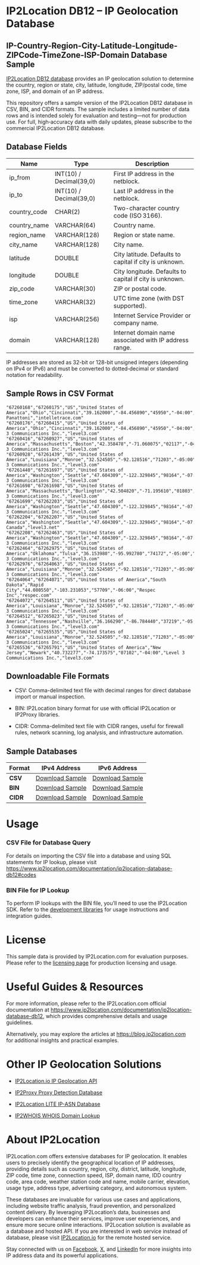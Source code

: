 # IP2Location DB12 – IP Geolocation Database

## IP-Country-Region-City-Latitude-Longitude-ZIPCode-TimeZone-ISP-Domain Database Sample

[IP2Location DB12 database](https://www.ip2location.com/database/db12-ip-country-region-city-latitude-longitude-zipcode-timezone-isp-domain) provides an IP geolocation solution to determine the country, region or state, city, latitude, longitude, ZIP/postal code, time zone, ISP, and domain of an IP address. 

This repository offers a sample version of the IP2Location DB12 database in CSV, BIN, and CIDR formats. The sample includes a limited number of data rows and is intended solely for evaluation and testing—not for production use. For full, high‑accuracy data with daily updates, please subscribe to the commercial IP2Location DB12 database. 

## Database Fields

| **Name**        | **Type**                    | **Description**                                                                 |
|-----------------|-----------------------------|---------------------------------------------------------------------------------|
| ip_from         | INT(10) / Decimal(39,0)     | First IP address in the netblock.                                              |
| ip_to           | INT(10) / Decimal(39,0)     | Last IP address in the netblock.                                               |
| country_code    | CHAR(2)                     | Two-character country code (ISO 3166).                                         |
| country_name    | VARCHAR(64)                 | Country name.                                                                  |
| region_name     | VARCHAR(128)                | Region or state name.                                                          |
| city_name       | VARCHAR(128)                | City name.                                                                     |
| latitude        | DOUBLE                      | City latitude. Defaults to capital if city is unknown.                          |
| longitude       | DOUBLE                      | City longitude. Defaults to capital if city is unknown.                         |
| zip_code         | VARCHAR(30)                 | ZIP or postal code.                                                            |
| time_zone        | VARCHAR(32)                 | UTC time zone (with DST supported).                              |
| isp             | VARCHAR(256)                | Internet Service Provider or company name.                                     |
| domain          | VARCHAR(128)                | Internet domain name associated with IP address range.							|

IP addresses are stored as 32-bit or 128-bit unsigned integers (depending on IPv4 or IPv6) and must be converted to dotted‑decimal or standard notation for readability.

## Sample Rows in CSV Format
```csv
"67260168","67260175","US","United States of America","Ohio","Cincinnati","39.162000","-84.456890","45950","-04:00","Intelletrace Panattoni","intelletrace.com"
"67260176","67260415","US","United States of America","Ohio","Cincinnati","39.162000","-84.456890","45950","-04:00","Level 3 Communications Inc.","level3.com"
"67260416","67260927","US","United States of America","Massachusetts","Boston","42.358478","-71.060075","02117","-04:00","Level 3 Communications Inc.","level3.com"
"67260928","67261439","US","United States of America","Louisiana","Monroe","32.524505","-92.128516","71203","-05:00","Level 3 Communications Inc.","level3.com"
"67261440","67261697","US","United States of America","Washington","Seattle","47.604309","-122.329845","98164","-07:00","Level 3 Communications Inc.","level3.com"
"67261698","67261698","US","United States of America","Massachusetts","Burlington","42.504820","-71.195610","01803","-04:00","Level 3 Communications Inc.","level3.com"
"67261699","67262203","US","United States of America","Washington","Seattle","47.604309","-122.329845","98164","-07:00","Level 3 Communications Inc.","level3.com"
"67262204","67262207","US","United States of America","Washington","Seattle","47.604309","-122.329845","98164","-07:00","Survitec Canada","level3.net"
"67262208","67262463","US","United States of America","Washington","Seattle","47.604309","-122.329845","98164","-07:00","Level 3 Communications Inc.","level3.com"
"67262464","67262975","US","United States of America","Oklahoma","Tulsa","36.153980","-95.992780","74172","-05:00","Level 3 Communications Inc.","level3.com"
"67262976","67264063","US","United States of America","Louisiana","Monroe","32.524505","-92.128516","71203","-05:00","Level 3 Communications Inc.","level3.com"
"67264064","67264071","US","United States of America","South Dakota","Rapid City","44.080550","-103.231053","57709","-06:00","Respec Inc","respec.com"
"67264072","67264511","US","United States of America","Louisiana","Monroe","32.524505","-92.128516","71203","-05:00","Level 3 Communications Inc.","level3.com"
"67264512","67265023","US","United States of America","Tennessee","Nashville","36.166290","-86.784440","37219","-05:00","Level 3 Communications Inc.","level3.com"
"67265024","67265535","US","United States of America","Louisiana","Monroe","32.524505","-92.128516","71203","-05:00","Level 3 Communications Inc.","level3.com"
"67265536","67265791","US","United States of America","New Jersey","Newark","40.732277","-74.173575","07102","-04:00","Level 3 Communications Inc.","level3.com"
```

## Downloadable File Formats

- CSV: Comma-delimited text file with decimal ranges for direct database import or manual inspection.

- BIN: IP2Location binary format for use with official IP2Location or IP2Proxy libraries.

- CIDR: Comma-delimited text file with CIDR ranges, useful for firewall rules, network scanning, log analysis, and infrastructure automation.

## Sample Databases

| Format       | IPv4 Address                                                                                                          | IPv6 Address                                                                                                          |
|--------------|----------------------------------------------------------------------------------------------------------------------|----------------------------------------------------------------------------------------------------------------------|
| **CSV**      | [Download Sample](https://github.com/ip2location/sample-databases/tree/main/IP2Location/DB12/ip2location-db12-sample.ipv4.csv) | [Download Sample](https://github.com/ip2location/sample-databases/tree/main/IP2Location/DB12/ip2location-db12-sample.ipv6.csv) |
| **BIN**      | [Download Sample](https://github.com/ip2location/sample-databases/tree/main/IP2Location/DB12/ip2location-db12-sample.ipv4.bin) | [Download Sample](https://github.com/ip2location/sample-databases/tree/main/IP2Location/DB12/ip2location-db12-sample.ipv6.bin) |
| **CIDR**     | [Download Sample](https://github.com/ip2location/sample-databases/tree/main/IP2Location/DB12/ip2location-db12-sample.ipv4.cidr.csv) | [Download Sample](https://github.com/ip2location/sample-databases/tree/main/IP2Location/DB12/ip2location-db12-sample.ipv6.cidr.csv) |


# Usage

### CSV File for Database Query

For details on importing the CSV file into a database and using SQL statements for IP lookup, please visit <https://www.ip2location.com/documentation/ip2location-database-db12#codes>

### BIN File for IP Lookup

To perform IP lookups with the BIN file, you’ll need to use the IP2Location SDK. Refer to the [development libraries](https://www.ip2location.com/development-libraries/) for usage instructions and integration guides.

# License

This sample data is provided by IP2Location.com for evaluation purposes. Please refer to the [licensing page](https://www.ip2location.com/licensing) for production licensing and usage.

# Useful Guides & Resources

For more information, please refer to the IP2Location.com official documentation at <https://www.ip2location.com/documentation/ip2location-database-db12>, which provides comprehensive details and usage guidelines.

Alternatively, you may explore the articles at <https://blog.ip2location.com> for additional insights and practical examples.

# Other IP Geolocation Solutions

- [IP2Location.io IP Geolocation API](https://www.ip2location.io)

- [IP2Proxy Proxy Detection Database](https://www.ip2location.com/database/ip2proxy)

- [IP2Location LITE IP-ASN Database](https://lite.ip2location.com/database-asn)

- [IP2WHOIS WHOIS Domain Lookup](https://www.ip2whois.com/)

# About IP2Location

IP2Location.com offers extensive databases for IP geolocation. It enables users to precisely identify the geographical location of IP addresses, providing details such as country, region, city, district, latitude, longitude, ZIP code, time zone, connection speed, ISP, domain name, IDD country code, area code, weather station code and name, mobile carrier, elevation, usage type, address type, advertising category, and autonomous system.

These databases are invaluable for various use cases and applications, including website traffic analysis, fraud prevention, and personalized content delivery. By leveraging IP2Location’s data, businesses and developers can enhance their services, improve user experiences, and ensure more secure online interactions. IP2Location solution is available as a database and hosted API. If you are interested in web service instead of database, please visit [IP2Location.io](https://www.ip2location.io) for the remote hosted service.

Stay connected with us on [Facebook](https://www.facebook.com/ip2location), [X](https://x.com/ip2location), and [LinkedIn](https://www.linkedin.com/company/ip2location) for more insights into IP address data and its powerful applications.